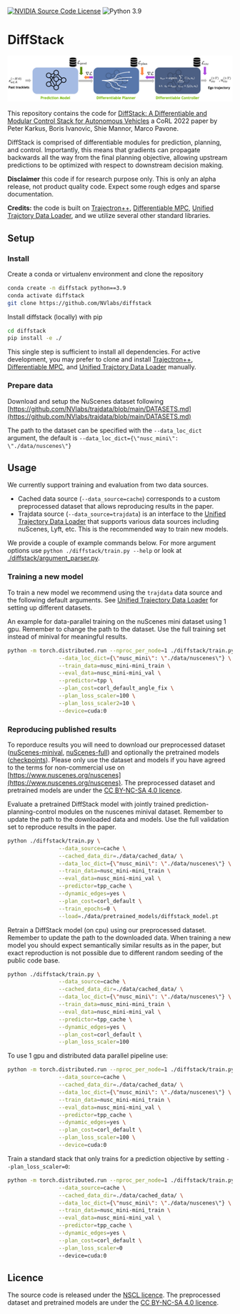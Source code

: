 [![NVIDIA Source Code License](https://img.shields.io/badge/license-NSCL-blue.svg)](https://github.com/NVlabs/diffstack/blob/main/LICENSE.txt)
![Python 3.9](https://img.shields.io/badge/python-3.9-green.svg)

# DiffStack

![drawing](diffstack_modules.png)

This repository contains the code for [DiffStack: A Differentiable and Modular Control Stack for Autonomous Vehicles](https://openreview.net/forum?id=teEnA3L4aRe) a CoRL 2022 paper by Peter Karkus, Boris Ivanovic, Shie Mannor, Marco Pavone.

DiffStack is comprised of differentiable modules for prediction, planning, and control.
Importantly, this means that gradients can propagate backwards all the way from the final planning
objective, allowing upstream predictions to be optimized with respect to downstream decision making.

**Disclaimer** this code if for research purpose only. This is only an alpha release, not product quality code. Expect some rough edges and sparse documentation.

**Credits:** the code is built on [Trajectron++](https://github.com/StanfordASL/Trajectron-plus-plu), [Differentiable MPC](https://github.com/locuslab/mpc.pytorch), [Unified Trajctory Data Loader](https://github.com/NVlabs/trajdata), and we utilize several other standard libraries.

## Setup

### Install

Create a conda or virtualenv environment and clone the repository

```bash
conda create -n diffstack python==3.9
conda activate diffstack
git clone https://github.com/NVlabs/diffstack
```

Install diffstack (locally) with pip

```bash
cd diffstack
pip install -e ./
```

This single step is sufficient to install all dependencies. For active development, you may prefer to clone and install [Trajectron++](https://github.com/StanfordASL/Trajectron-plus-plu), [Differentiable MPC](https://github.com/locuslab/mpc.pytorch), and [Unified Trajctory Data Loader](https://github.com/NVlabs/trajdata) manually.


### Prepare data

Download and setup the NuScenes dataset following [https://github.com/NVlabs/trajdata/blob/main/DATASETS.md](https://github.com/NVlabs/trajdata/blob/main/DATASETS.md)

The path to the dataset can be specified with the `--data_loc_dict` argument, the default is `--data_loc_dict={\"nusc_mini\": \"./data/nuscenes\"}`

## Usage

We currently support training and evaluation from two data sources.

- Cached data source (`--data_source=cache`) corresponds to a custom preprocessed dataset that allows reproducing results in the paper.
- Trajdata source (`--data_source=trajdata`) is an interface to the [Unified Trajectory Data Loader](https://github.com/NVlabs/trajdata) that supports various data sources including nuScenes, Lyft, etc. This is the recommended way to train new models.

We provide a couple of example commands below. For more argument options use `python ./diffstack/train.py --help` or look at [./diffstack/argument_parser.py](diffstack/argument_parser.py).


### Training a new model

To train a new model we recommend using the `trajdata` data source and the following default arguments. See [Unified Trajectory Data Loader](https://github.com/NVlabs/trajdata) for setting up different datasets.

An example for data-parallel training on the nuScenes mini dataset using 1 gpu. Remember to change the path to the dataset. Use the full training set instead of minival for meaningful results.

```bash
python -m torch.distributed.run --nproc_per_node=1 ./diffstack/train.py \
                --data_loc_dict={\"nusc_mini\": \"./data/nuscenes\"} \
                --train_data=nusc_mini-mini_train \
                --eval_data=nusc_mini-mini_val \
                --predictor=tpp \
                --plan_cost=corl_default_angle_fix \
                --plan_loss_scaler=100 \
                --plan_loss_scaler2=10 \
                --device=cuda:0
```

### Reproducing published results

To reporduce results you will need to download our preprocessed dataset ([nuScenes-minival](https://drive.google.com/drive/folders/1jhxNQMWCkVpdDUhAuvYZ2rihT67j77o0?usp=share_link), [nuScenes-full](https://drive.google.com/drive/folders/1xq7OJG5k796_SFsb6j6g7O2e5kc85z51?usp=share_link)) and optionally the pretrained models ([checkpoints](https://drive.google.com/drive/folders/18X4i_gsj72kBkpMGT6Psp3svaqR6yU8d?usp=sharing)). Please only use the dataset and models if you have agreed to the terms for non-commercial use on [https://www.nuscenes.org/nuscenes](https://www.nuscenes.org/nuscenes). The preprocessed dataset and pretrained models are under the [CC BY-NC-SA 4.0 licence](https://creativecommons.org/licenses/by-nc-sa/4.0/legalcode). 

Evaluate a pretrained DiffStack model with jointly trained prediction-planning-control modules on the nuscenes minival dataset. Remember to update the path to the downloaded data and models. Use the full validation set to reproduce results in the paper.

```bash
python ./diffstack/train.py \
                --data_source=cache \
                --cached_data_dir=./data/cached_data/ \
                --data_loc_dict={\"nusc_mini\": \"./data/nuscenes\"} \
                --train_data=nusc_mini-mini_train \
                --eval_data=nusc_mini-mini_val \
                --predictor=tpp_cache \
                --dynamic_edges=yes \
                --plan_cost=corl_default \
                --train_epochs=0 \
                --load=./data/pretrained_models/diffstack_model.pt
```

Retrain a DiffStack model (on cpu) using our preprocessed dataset.  Remember to update the path to the downloaded data. When training a new model you should expect semantically similar results as in the paper, but exact reproduction is not possible due to different random seeding of the public code base.

```bash
python ./diffstack/train.py \
                --data_source=cache \
                --cached_data_dir=./data/cached_data/ \
                --data_loc_dict={\"nusc_mini\": \"./data/nuscenes\"} \
                --train_data=nusc_mini-mini_train \
                --eval_data=nusc_mini-mini_val \
                --predictor=tpp_cache \
                --dynamic_edges=yes \
                --plan_cost=corl_default \
                --plan_loss_scaler=100 
```

To use 1 gpu and distributed data parallel pipeline use:

```bash
python -m torch.distributed.run --nproc_per_node=1 ./diffstack/train.py \
                --data_source=cache \
                --cached_data_dir=./data/cached_data/ \
                --data_loc_dict={\"nusc_mini\": \"./data/nuscenes\"} \
                --train_data=nusc_mini-mini_train \
                --eval_data=nusc_mini-mini_val \
                --predictor=tpp_cache \
                --dynamic_edges=yes \
                --plan_cost=corl_default \
                --plan_loss_scaler=100 \
                --device=cuda:0
```

Train a standard stack that only trains for a prediction objective by setting `--plan_loss_scaler=0`:

```bash
python -m torch.distributed.run --nproc_per_node=1 ./diffstack/train.py \
                --data_source=cache \
                --cached_data_dir=./data/cached_data/ \
                --data_loc_dict={\"nusc_mini\": \"./data/nuscenes\"} \
                --train_data=nusc_mini-mini_train \
                --eval_data=nusc_mini-mini_val \
                --predictor=tpp_cache \
                --dynamic_edges=yes \
                --plan_cost=corl_default \
                --plan_loss_scaler=0 
                --device=cuda:0
```

## Licence

The source code is released under the [NSCL licence](https://github.com/NVlabs/diffstack/blob/main/LICENSE.txt). The preprocessed dataset and pretrained models are under the [CC BY-NC-SA 4.0 licence](https://creativecommons.org/licenses/by-nc-sa/4.0/legalcode).
